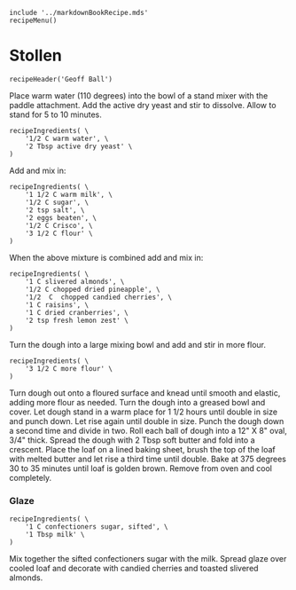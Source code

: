 ~~~ markdown-script
include '../markdownBookRecipe.mds'
recipeMenu()
~~~

# Stollen

~~~ markdown-script
recipeHeader('Geoff Ball')
~~~

Place warm water (110 degrees) into the bowl of a stand mixer with the paddle attachment. Add the
active dry yeast and stir to dissolve. Allow to stand for 5 to 10 minutes.

~~~ markdown-script
recipeIngredients( \
    '1/2 C warm water', \
    '2 Tbsp active dry yeast' \
)
~~~

Add and mix in:

~~~ markdown-script
recipeIngredients( \
    '1 1/2 C warm milk', \
    '1/2 C sugar', \
    '2 tsp salt', \
    '2 eggs beaten', \
    '1/2 C Crisco', \
    '3 1/2 C flour' \
)
~~~

When the above mixture is combined add and mix in:

~~~ markdown-script
recipeIngredients( \
    '1 C slivered almonds', \
    '1/2 C chopped dried pineapple', \
    '1/2  C  chopped candied cherries', \
    '1 C raisins', \
    '1 C dried cranberries', \
    '2 tsp fresh lemon zest' \
)
~~~

Turn the dough into a large mixing bowl and add and stir in more flour.

~~~ markdown-script
recipeIngredients( \
    '3 1/2 C more flour' \
)
~~~

Turn dough out onto a floured surface and knead until smooth and elastic, adding more flour as
needed. Turn the dough into a greased bowl and cover. Let dough stand in a warm place for 1 1/2
hours until double in size and punch down. Let rise again until double in size. Punch the dough down
a second time and divide in two. Roll each ball of dough into a 12" X 8" oval, 3/4" thick. Spread
the dough with 2 Tbsp soft butter and fold into a crescent. Place the loaf on a lined baking sheet,
brush the top of the loaf with melted butter and let rise a third time until double. Bake at 375
degrees 30 to 35 minutes until loaf is golden brown. Remove from oven and cool completely.


### Glaze

~~~ markdown-script
recipeIngredients( \
    '1 C confectioners sugar, sifted', \
    '1 Tbsp milk' \
)
~~~

Mix together the sifted confectioners sugar with the milk. Spread glaze over cooled loaf and
decorate with candied cherries and toasted slivered almonds.
